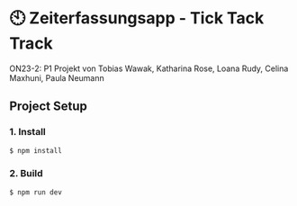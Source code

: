 # 🕙 Zeiterfassungsapp - Tick Tack Track

ON23-2: P1 Projekt von Tobias Wawak, Katharina Rose, Loana Rudy, Celina Maxhuni, Paula Neumann

## Project Setup

### 1. Install

```bash
$ npm install
```

### 2. Build

```bash
$ npm run dev
```

